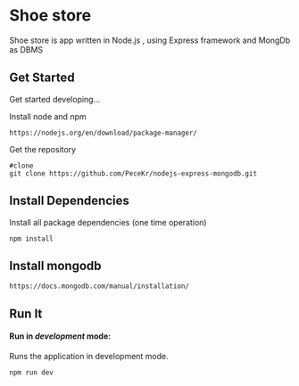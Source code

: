 # Shoe store

Shoe store is app written in Node.js , using Express framework and MongDb as DBMS 

## Get Started

Get started developing...

Install node and npm
```shell
https://nodejs.org/en/download/package-manager/
```

Get the repository 
```shell
#clone 
git clone https://github.com/PeceKr/nodejs-express-mongodb.git
```

## Install Dependencies

Install all package dependencies (one time operation)

```shell
npm install
```

## Install mongodb 

```shell
https://docs.mongodb.com/manual/installation/
```

## Run It
#### Run in *development* mode:
Runs the application in development mode.

```shell
npm run dev
```


